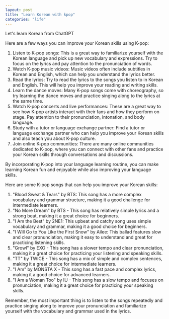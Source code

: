 ```yaml
---
layout: post
title: "Learn Korean with kpop"
categories: "life"
---
```


Let's learn Korean from ChatGPT

Here are a few ways you can improve your Korean skills using K-pop:

1. Listen to K-pop songs: This is a great way to familiarize yourself with the Korean language and pick up new vocabulary and expressions. Try to focus on the lyrics and pay attention to the pronunciation of words.
1. Watch K-pop music videos: Music videos often include subtitles in Korean and English, which can help you understand the lyrics better.
1. Read the lyrics: Try to read the lyrics to the songs you listen to in Korean and English. This will help you improve your reading and writing skills.
1. Learn the dance moves: Many K-pop songs come with choreography, so try learning the dance moves and practice singing along to the lyrics at the same time.
1. Watch K-pop concerts and live performances: These are a great way to see how K-pop artists interact with their fans and how they perform on stage. Pay attention to their pronunciation, intonation, and body language.
1. Study with a tutor or language exchange partner: Find a tutor or language exchange partner who can help you improve your Korean skills and also teach you about K-pop culture.
1. Join online K-pop communities: There are many online communities dedicated to K-pop, where you can connect with other fans and practice your Korean skills through conversations and discussions.

By incorporating K-pop into your language learning routine, you can make learning Korean fun and enjoyable while also improving your language skills.

Here are some K-pop songs that can help you improve your Korean skills:

1. "Blood Sweat & Tears" by BTS: This song has a more complex vocabulary and grammar structure, making it a good challenge for intermediate learners.
1. "No More Dream" by BTS - This song has relatively simple lyrics and a strong beat, making it a great choice for beginners.
1. "I Am the Best" by 2NE1: This upbeat and catchy song uses simple vocabulary and grammar, making it a good choice for beginners.
1. "I Will Go to You Like the First Snow" by Ailee: This ballad features slow and clear pronunciation, making it easy to understand and great for practicing listening skills.
1. "Growl" by EXO - This song has a slower tempo and clear pronunciation, making it a great choice for practicing your listening and speaking skills.
1. "TT" by TWICE - This song has a mix of simple and complex sentences, making it a great choice for intermediate learners.
1. "I Am" by MONSTA X - This song has a fast pace and complex lyrics, making it a good choice for advanced learners.
1. "I Am a Woman Too" by IU - This song has a slow tempo and focuses on pronunciation, making it a great choice for practicing your speaking skills.

Remember, the most important thing is to listen to the songs repeatedly and practice singing along to improve your pronunciation and familiarize yourself with the vocabulary and grammar used in the lyrics.

